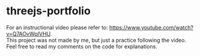 # threejs-portfolio

For an instructional video please refer to: https://www.youtube.com/watch?v=Q7AOvWpIVHU.  
This project was not made by me, but just a practice following the video.  
Feel free to read my comments on the code for explanations.  
